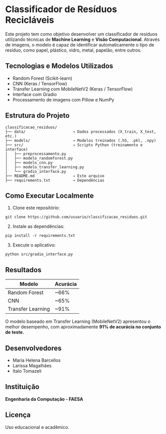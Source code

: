 
# Classificador de Resíduos Recicláveis

Este projeto tem como objetivo desenvolver um classificador de resíduos utilizando técnicas de **Machine Learning** e **Visão Computacional**. Através de imagens, o modelo é capaz de identificar automaticamente o tipo de resíduo, como papel, plástico, vidro, metal, papelão, entre outros.

## Tecnologias e Modelos Utilizados

-  Random Forest (Scikit-learn)
-  CNN (Keras / TensorFlow)
-  Transfer Learning com MobileNetV2 (Keras / TensorFlow)
-  Interface com Gradio
-  Processamento de imagens com Pillow e NumPy

##  Estrutura do Projeto

```
classificacao_residuos/
├── data/                     → Dados processados (X_train, X_test, etc.)
├── models/                   → Modelos treinados (.h5, .pkl, .npy)
├── src/                      → Scripts Python (treinamento e interface)
│   ├── preprocessamento.py
│   ├── modelo_randomforest.py
│   ├── modelo_cnn.py
│   ├── modelo_transfer_learning.py
│   └── gradio_interface.py
├── README.md                 → Este arquivo
├── requirements.txt          → Dependências
```

##  Como Executar Localmente

1. Clone este repositório:
```
git clone https://github.com/usuario/classificacao_residuos.git
```

2. Instale as dependências:
```
pip install -r requirements.txt
```

3. Execute o aplicativo:
```
python src/gradio_interface.py
```

##  Resultados

| Modelo             | Acurácia |
|--------------------|----------|
| Random Forest      | ~66%     |
| CNN                | ~65%     |
| Transfer Learning  | ~91%     |

O modelo baseado em Transfer Learning (MobileNetV2) apresentou o melhor desempenho, com aproximadamente **91% de acurácia no conjunto de teste.**

## Desenvolvedores

- Maria Helena Barcellos  
- Larissa Magalhães  
- Italo Tomazeli  

##  Instituição

**Engenharia da Computação - FAESA**

##  Licença

Uso educacional e acadêmico.
